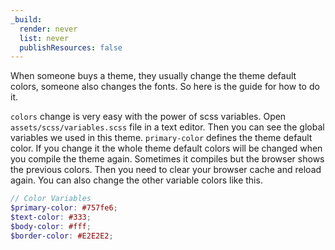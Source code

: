 ```yaml
---
_build:
  render: never
  list: never
  publishResources: false
---
```


When someone buys a theme, they usually change the theme default colors, someone also changes the fonts. So here is the guide for how to do it.

`colors` change is very easy with the power of scss variables. Open `assets/scss/variables.scss` file in a text editor. Then you can see the global variables we used in this theme. `primary-color` defines the theme default color. If you change it the whole theme default colors will be changed when you compile the theme again. Sometimes it compiles but the browser shows the previous colors. Then you need to clear your browser cache and reload again. You can also change the other variable colors like this.

```scss
// Color Variables
$primary-color: #757fe6;
$text-color: #333;
$body-color: #fff;
$border-color: #E2E2E2;
```
